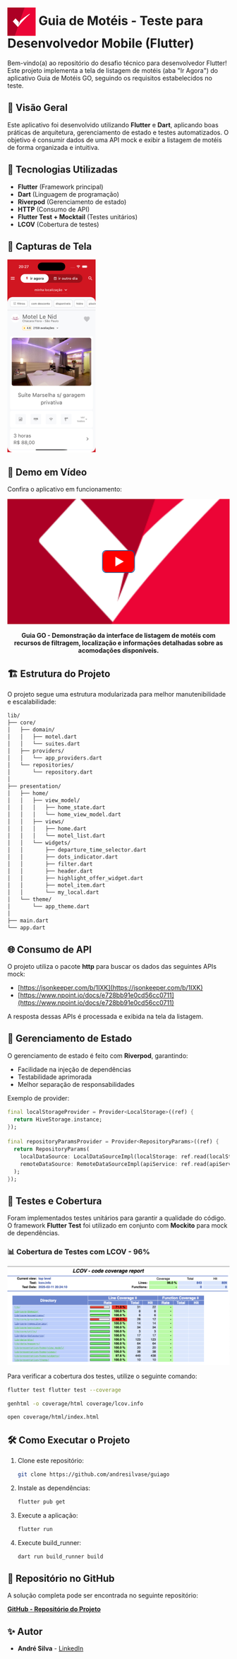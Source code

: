 # <img src="assets/logo.png" alt="Logo" width="64" style="vertical-align: middle;"/> Guia de Motéis - Teste para Desenvolvedor Mobile (Flutter)

Bem-vindo(a) ao repositório do desafio técnico para desenvolvedor Flutter! Este projeto implementa a tela de listagem de motéis (aba "Ir Agora") do aplicativo Guia de Motéis GO, seguindo os requisitos estabelecidos no teste.

## 📌 Visão Geral

Este aplicativo foi desenvolvido utilizando **Flutter** e **Dart**, aplicando boas práticas de arquitetura, gerenciamento de estado e testes automatizados. O objetivo é consumir dados de uma API mock e exibir a listagem de motéis de forma organizada e intuitiva.

## 🚀 Tecnologias Utilizadas

- **Flutter** (Framework principal)
- **Dart** (Linguagem de programação)
- **Riverpod** (Gerenciamento de estado)
- **HTTP** (Consumo de API)
- **Flutter Test + Mocktail** (Testes unitários)
- **LCOV** (Cobertura de testes)

## 📸 Capturas de Tela

<img src="assets/home.png" alt="Home" width="200"/>

## 🎥 Demo em Vídeo

Confira o aplicativo em funcionamento:

<div align="center">
  <a href="https://www.youtube.com/watch?v=H6aTh-5lxrE" target="_blank">
    <img src="assets/video_thumbnail.png" alt="Watch the video" width="560"/>
  </a>
  <p><strong>Guia GO - Demonstração da interface de listagem de motéis com recursos de filtragem, localização e informações detalhadas sobre as acomodações disponíveis.</strong></p>
</div>

## 🏗 Estrutura do Projeto

O projeto segue uma estrutura modularizada para melhor manutenibilidade e escalabilidade:

```
lib/
├── core/
│   ├── domain/              
│   │   ├── motel.dart
│   │   └── suites.dart
│   ├── providers/           
│   │   └── app_providers.dart
│   └── repositories/        
│       └── repository.dart
│
├── presentation/
│   ├── home/               
│   │   ├── view_model/     
│   │   │   ├── home_state.dart
│   │   │   └── home_view_model.dart
│   │   ├── views/          
│   │   │   ├── home.dart
│   │   │   └── motel_list.dart
│   │   └── widgets/        
│   │       ├── departure_time_selector.dart
│   │       ├── dots_indicator.dart
│   │       ├── filter.dart
│   │       ├── header.dart
│   │       ├── highlight_offer_widget.dart
│   │       ├── motel_item.dart
│   │       └── my_local.dart
│   └── theme/              
│       └── app_theme.dart
│
├── main.dart               
└── app.dart               
```

## 🌐 Consumo de API

O projeto utiliza o pacote **http** para buscar os dados das seguintes APIs mock:

- [https://jsonkeeper.com/b/1IXK](https://jsonkeeper.com/b/1IXK)
- [https://www.npoint.io/docs/e728bb91e0cd56cc0711](https://www.npoint.io/docs/e728bb91e0cd56cc0711)

A resposta dessas APIs é processada e exibida na tela da listagem.

## 🔄 Gerenciamento de Estado

O gerenciamento de estado é feito com **Riverpod**, garantindo:

- Facilidade na injeção de dependências
- Testabilidade aprimorada
- Melhor separação de responsabilidades

Exemplo de provider:

```dart
final localStorageProvider = Provider<LocalStorage>((ref) {
  return HiveStorage.instance;
});

final repositoryParamsProvider = Provider<RepositoryParams>((ref) {
  return RepositoryParams(
    localDataSource: LocalDataSourceImpl(localStorage: ref.read(localStorageProvider)),
    remoteDataSource: RemoteDataSourceImpl(apiService: ref.read(apiServiceProvider)),
  );
});

```

## 🧪 Testes e Cobertura

Foram implementados testes unitários para garantir a qualidade do código. O framework **Flutter Test** foi utilizado em conjunto com **Mockito** para mock de dependências.

### 📊 Cobertura de Testes com LCOV - 96%

![Cobertura de código](/assets/coverage.png)

Para verificar a cobertura dos testes, utilize o seguinte comando:

```bash
flutter test flutter test --coverage
```

```bash
genhtml -o coverage/html coverage/lcov.info
```

```bash
open coverage/html/index.html
```


## 🛠 Como Executar o Projeto

1. Clone este repositório:
   ```sh
   git clone https://github.com/andresilvase/guiago
   ```
2. Instale as dependências:
   ```sh
   flutter pub get
   ```
3. Execute a aplicação:
   ```sh
   flutter run
   ```
4. Execute build_runner:
   ```sh
   dart run build_runner build
   ```

## 🔗 Repositório no GitHub

A solução completa pode ser encontrada no seguinte repositório:

[**GitHub - Repositório do Projeto**](https://github.com/andresilvase/guiago)

## ✨ Autor

- **André Silva** - [LinkedIn](https://www.linkedin.com/in/andre-mobile-developer/)


